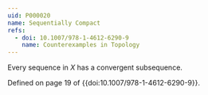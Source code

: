 ```yaml
---
uid: P000020
name: Sequentially Compact
refs:
  - doi: 10.1007/978-1-4612-6290-9
    name: Counterexamples in Topology
---
```


Every sequence in $X$ has a convergent subsequence.

Defined on page 19 of {{doi:10.1007/978-1-4612-6290-9}}.
